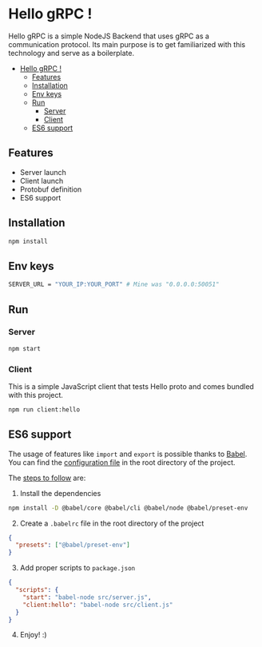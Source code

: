 # Hello gRPC !

Hello gRPC is a simple NodeJS Backend that uses gRPC as a communication protocol. Its main purpose is to get familiarized with this technology and serve as a boilerplate.

- [Hello gRPC !](#hello-grpc-)
  - [Features](#features)
  - [Installation](#installation)
  - [Env keys](#env-keys)
  - [Run](#run)
    - [Server](#server)
    - [Client](#client)
  - [ES6 support](#es6-support)

## Features

- Server launch
- Client launch
- Protobuf definition
- ES6 support

## Installation

```bash
npm install
```

## Env keys

```bash
SERVER_URL = "YOUR_IP:YOUR_PORT" # Mine was "0.0.0.0:50051"
```

## Run

### Server

```bash
npm start
```

### Client

This is a simple JavaScript client that tests Hello proto and comes bundled with this project.

```bash
npm run client:hello
```

## ES6 support

The usage of features like `import` and `export` is possible thanks to [Babel](https://babeljs.io/). You can find the [configuration file](.babelrc) in the root directory of the project.

The [steps to follow](https://mugan86.medium.com/configurar-babel-en-nodejs-525fd101990b) are:

1. Install the dependencies

```bash
npm install -D @babel/core @babel/cli @babel/node @babel/preset-env
```

2. Create a `.babelrc` file in the root directory of the project

```json
{
  "presets": ["@babel/preset-env"]
}
```

3. Add proper scripts to `package.json`

```json
{
  "scripts": {
    "start": "babel-node src/server.js",
    "client:hello": "babel-node src/client.js"
  }
}
```

4. Enjoy! :)
